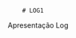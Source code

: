         # LOG1
Apresentação Log

<!DOCTYPE html>
<html lang="pt-BR">
<head>
    <meta charset="UTF-8">
    <meta name="viewport" content="width=device-width, initial-scale=1.0">
    <title>Logística 2025-2030: Cenários Preditivos</title>
    <style>
        * {
            margin: 0;
            padding: 0;
            box-sizing: border-box;
        }

        body {
            font-family: 'Arial', sans-serif;
            background: linear-gradient(135deg, #667eea 0%, #764ba2 100%);
            color: white;
            overflow-x: hidden;
            line-height: 1.6;
        }

        .container {
            max-width: 1200px;
            margin: 0 auto;
            padding: 20px;
        }

        .slide {
            min-height: 100vh;
            display: flex;
            flex-direction: column;
            justify-content: center;
            align-items: center;
            opacity: 0;
            transform: translateY(50px);
            animation: slideIn 1.5s ease-out forwards;
            margin-bottom: 50px;
            padding: 40px;
            background: rgba(255, 255, 255, 0.1);
            backdrop-filter: blur(10px);
            border-radius: 20px;
            border: 1px solid rgba(255, 255, 255, 0.2);
        }

        @keyframes slideIn {
            to {
                opacity: 1;
                transform: translateY(0);
            }
        }

        .slide:nth-child(2) { animation-delay: 0.5s; }
        .slide:nth-child(3) { animation-delay: 1s; }
        .slide:nth-child(4) { animation-delay: 1.5s; }
        .slide:nth-child(5) { animation-delay: 2s; }

        h1 {
            font-size: 3.5rem;
            font-weight: bold;
            text-align: center;
            margin-bottom: 30px;
            background: linear-gradient(45deg, #ff6b6b, #feca57, #48dbfb, #ff9ff3);
            background-size: 400% 400%;
            -webkit-background-clip: text;
            background-clip: text;
            -webkit-text-fill-color: transparent;
            animation: gradientShift 3s ease-in-out infinite;
        }

        @keyframes gradientShift {
            0%, 100% { background-position: 0% 50%; }
            50% { background-position: 100% 50%; }
        }

        h2 {
            font-size: 2.5rem;
            margin-bottom: 25px;
            text-align: center;
            color: #feca57;
            text-shadow: 2px 2px 4px rgba(0,0,0,0.3);
        }

        h3 {
            font-size: 1.8rem;
            margin-bottom: 20px;
            color: #48dbfb;
            border-left: 4px solid #48dbfb;
            padding-left: 15px;
        }

        .stats-grid {
            display: grid;
            grid-template-columns: repeat(auto-fit, minmax(300px, 1fr));
            gap: 30px;
            margin: 30px 0;
            width: 100%;
        }

        .stat-card {
            background: linear-gradient(135deg, rgba(255,255,255,0.2), rgba(255,255,255,0.1));
            padding: 30px;
            border-radius: 15px;
            text-align: center;
            backdrop-filter: blur(5px);
            border: 1px solid rgba(255,255,255,0.3);
            transition: transform 0.3s ease, box-shadow 0.3s ease;
        }

        .stat-card:hover {
            transform: translateY(-10px) scale(1.05);
            box-shadow: 0 20px 40px rgba(0,0,0,0.3);
        }

        .stat-number {
            font-size: 3rem;
            font-weight: bold;
            color: #ff6b6b;
            display: block;
            margin-bottom: 10px;
            text-shadow: 2px 2px 4px rgba(0,0,0,0.3);
        }

        .stat-label {
            font-size: 1.2rem;
            color: #ffffff;
            opacity: 0.9;
        }

        .tech-timeline {
            position: relative;
            max-width: 800px;
            margin: 40px auto;
        }

        .timeline-item {
            position: relative;
            padding: 20px 0;
            margin-left: 40px;
            border-left: 3px solid #48dbfb;
        }

        .timeline-item::before {
            content: '';
            position: absolute;
            left: -8px;
            top: 25px;
            width: 15px;
            height: 15px;
            border-radius: 50%;
            background: #feca57;
            animation: pulse 2s infinite;
        }

        @keyframes pulse {
            0%, 100% { transform: scale(1); opacity: 1; }
            50% { transform: scale(1.2); opacity: 0.7; }
        }

        .timeline-content {
            margin-left: 30px;
            padding: 20px;
            background: rgba(255,255,255,0.1);
            border-radius: 10px;
            backdrop-filter: blur(5px);
        }

        .timeline-year {
            font-size: 1.8rem;
            font-weight: bold;
            color: #feca57;
            margin-bottom: 10px;
        }

        .progress-bar {
            width: 100%;
            height: 20px;
            background: rgba(255,255,255,0.2);
            border-radius: 10px;
            overflow: hidden;
            margin: 15px 0;
        }

        .progress-fill {
            height: 100%;
            background: linear-gradient(90deg, #ff6b6b, #feca57);
            border-radius: 10px;
            animation: fillProgress 3s ease-out forwards;
            transform-origin: left;
        }

        @keyframes fillProgress {
            from { transform: scaleX(0); }
            to { transform: scaleX(1); }
        }

        .highlight-box {
            background: linear-gradient(135deg, #ff6b6b, #feca57);
            padding: 25px;
            border-radius: 15px;
            margin: 25px 0;
            text-align: center;
            box-shadow: 0 10px 30px rgba(0,0,0,0.3);
            animation: glow 2s ease-in-out infinite alternate;
        }

        @keyframes glow {
            from { box-shadow: 0 10px 30px rgba(0,0,0,0.3); }
            to { box-shadow: 0 15px 40px rgba(255,107,107,0.4); }
        }

        .opportunity-grid {
            display: grid;
            grid-template-columns: repeat(auto-fit, minmax(350px, 1fr));
            gap: 25px;
            margin: 30px 0;
        }

        .opportunity-card {
            background: linear-gradient(135deg, rgba(72,219,251,0.2), rgba(254,202,87,0.2));
            padding: 25px;
            border-radius: 15px;
            border: 1px solid rgba(255,255,255,0.3);
            transition: all 0.3s ease;
        }

        .opportunity-card:hover {
            transform: translateY(-5px);
            background: linear-gradient(135deg, rgba(72,219,251,0.3), rgba(254,202,87,0.3));
        }

        .floating-icons {
            position: fixed;
            top: 0;
            left: 0;
            width: 100%;
            height: 100%;
            pointer-events: none;
            z-index: -1;
        }

        .icon {
            position: absolute;
            font-size: 2rem;
            opacity: 0.1;
            animation: float 6s ease-in-out infinite;
        }

        @keyframes float {
            0%, 100% { transform: translateY(0px) rotate(0deg); }
            50% { transform: translateY(-20px) rotate(180deg); }
        }

        .icon:nth-child(1) { top: 10%; left: 10%; animation-delay: 0s; }
        .icon:nth-child(2) { top: 20%; right: 20%; animation-delay: 1s; }
        .icon:nth-child(3) { bottom: 20%; left: 15%; animation-delay: 2s; }
        .icon:nth-child(4) { bottom: 10%; right: 10%; animation-delay: 3s; }

        .cta-button {
            display: inline-block;
            padding: 15px 30px;
            background: linear-gradient(45deg, #ff6b6b, #feca57);
            color: white;
            text-decoration: none;
            border-radius: 50px;
            font-weight: bold;
            font-size: 1.2rem;
            margin: 20px 10px;
            transition: all 0.3s ease;
            box-shadow: 0 5px 15px rgba(0,0,0,0.3);
        }

        .cta-button:hover {
            transform: translateY(-3px);
            box-shadow: 0 10px 25px rgba(0,0,0,0.4);
        }

        .data-viz {
            width: 100%;
            max-width: 600px;
            height: 300px;
            margin: 30px auto;
            background: rgba(255,255,255,0.1);
            border-radius: 15px;
            padding: 20px;
            backdrop-filter: blur(5px);
        }

        @media (max-width: 768px) {
            h1 { font-size: 2.5rem; }
            h2 { font-size: 2rem; }
            .stats-grid { grid-template-columns: 1fr; }
            .opportunity-grid { grid-template-columns: 1fr; }
            .slide { padding: 20px; }
        }
    </style>
</head>
<body>
    <div class="floating-icons">
        <div class="icon">🚛</div>
        <div class="icon">📦</div>
        <div class="icon">🤖</div>
        <div class="icon">📊</div>
    </div>

    <div class="container">
        <!-- Slide 1: Título Principal -->
        <div class="slide">
            <h1>LOGÍSTICA 2025-2030</h1>
            <h2>Cenários Preditivos do Futuro</h2>
            <div class="highlight-box">
                <p style="font-size: 1.5rem; font-weight: bold;">🚀 Transformação Acelerada em Curso</p>
                <p>Investimentos em tecnologia crescendo <strong>340%</strong> nos últimos 18 meses</p>
            </div>
            <div class="stats-grid">
                <div class="stat-card">
                    <span class="stat-number">200+</span>
                    <span class="stat-label">Empresas Analisadas</span>
                </div>
                <div class="stat-card">
                    <span class="stat-number">73-89%</span>
                    <span class="stat-label">Probabilidade dos Cenários</span>
                </div>
            </div>
        </div>

        <!-- Slide 2: Panorama por Segmento -->
        <div class="slide">
            <h2>🎯 Cenários por Segmento</h2>
            <div class="opportunity-grid">
                <div class="opportunity-card">
                    <h3>E-commerce Logistics</h3>
                    <div class="stat-number" style="font-size: 2rem;">32%</div>
                    <p><strong>Cenário:</strong> Consolidação através de M&A</p>
                    <p>📈 Volume: +24% a.a.</p>
                    <p>📉 Margem: -3,2%</p>
                    <div class="progress-bar">
                        <div class="progress-fill" style="animation-delay: 1s;"></div>
                    </div>
                </div>
                <div class="opportunity-card">
                    <h3>Cargas Refrigeradas</h3>
                    <div class="stat-number" style="font-size: 2rem;">27%</div>
                    <p><strong>Disrupção:</strong> IoT + Blockchain</p>
                    <p>🔥 Redução de perdas: 89%</p>
                    <p>💰 Crescimento: +18% a.a.</p>
                    <div class="progress-bar">
                        <div class="progress-fill" style="animation-delay: 1.5s;"></div>
                    </div>
                </div>
                <div class="opportunity-card">
                    <h3>Cargas Perigosas</h3>
                    <div class="stat-number" style="font-size: 2rem;">18%</div>
                    <p><strong>Regulação:</strong> Certificação digital</p>
                    <p>⚠️ 40% pequenos operadores eliminados</p>
                    <p>📅 Prazo: até 2026</p>
                    <div class="progress-bar">
                        <div class="progress-fill" style="animation-delay: 2s;"></div>
                    </div>
                </div>
            </div>
        </div>

        <!-- Slide 3: Distribuição Tecnológica -->
        <div class="slide">
            <h2>📊 Maturidade Tecnológica Atual</h2>
            <div class="stats-grid">
                <div class="stat-card">
                    <span class="stat-number">46%</span>
                    <span class="stat-label">Pequeno Porte<br>Score: 3,2/10</span>
                    <div style="color: #ff6b6b; margin-top: 10px;">⚠️ Oportunidade Crítica</div>
                </div>
                <div class="stat-card">
                    <span class="stat-number">34%</span>
                    <span class="stat-label">Médio Porte<br>Score: 5,8/10</span>
                    <div style="color: #feca57; margin-top: 10px;">🔄 Transição Acelerada</div>
                </div>
                <div class="stat-card">
                    <span class="stat-number">12%</span>
                    <span class="stat-label">Grande Porte<br>Score: 7,4/10</span>
                    <div style="color: #48dbfb; margin-top: 10px;">👑 Liderança Estabelecida</div>
                </div>
                <div class="stat-card">
                    <span class="stat-number">8%</span>
                    <span class="stat-label">Micro Porte<br>Score: 1,9/10</span>
                    <div style="color: #ff6b6b; margin-top: 10px;">🚨 Risco de Obsolescência</div>
                </div>
            </div>
        </div>

        <!-- Slide 4: Timeline Tecnológica -->
        <div class="slide">
            <h2>🚀 Roadmap Tecnológico</h2>
            <div class="tech-timeline">
                <div class="timeline-item">
                    <div class="timeline-content">
                        <div class="timeline-year">2025</div>
                        <h3>IoT + Automação</h3>
                        <p>💰 Investimento: R$ 4,7 bi (12% da receita)</p>
                        <p>🤖 Hyperautomation Logística</p>
                        <p>📍 23 cidades com entregas autônomas</p>
                    </div>
                </div>
                <div class="timeline-item">
                    <div class="timeline-content">
                        <div class="timeline-year">2027</div>
                        <h3>IA + Blockchain</h3>
                        <p>💰 Investimento: R$ 8,2 bi (18% da receita)</p>
                        <p>🧠 Digital Twin Logístico</p>
                        <p>🔗 Cold chain 100% rastreável</p>
                    </div>
                </div>
                <div class="timeline-item">
                    <div class="timeline-content">
                        <div class="timeline-year">2030</div>
                        <h3>Quantum Computing</h3>
                        <p>💰 Investimento: R$ 13,1 bi (25% da receita)</p>
                        <p>⚛️ Otimização quântica de rotas</p>
                        <p>♻️ Cadeias 100% circulares</p>
                    </div>
                </div>
            </div>
        </div>

        <!-- Slide 5: Transformações Inevitáveis -->
        <div class="slide">
            <h2>⚡ As 5 Transformações Inevitáveis</h2>
            <div class="opportunity-grid">
                <div class="opportunity-card">
                    <h3>1. Hiperotimização</h3>
                    <p>IA redefinirá eficiência operacional</p>
                    <div class="stat-number" style="font-size: 1.5rem;">180% ROI</div>
                </div>
                <div class="opportunity-card">
                    <h3>2. Transparência Total</h3>
                    <p>Blockchain criará confiança absoluta</p>
                    <div class="stat-number" style="font-size: 1.5rem;">94% Precisão</div>
                </div>
                <div class="opportunity-card">
                    <h3>3. Sustentabilidade</h3>  
                    <p>Neutralidade carbono mandatória</p>
                    <div class="stat-number" style="font-size: 1.5rem;">R$ 2,8bi</div>
                </div>
                <div class="opportunity-card">
                    <h3>4. Personalização</h3>
                    <p>Logística adaptada ao cliente individual</p>
                    <div class="stat-number" style="font-size: 1.5rem;">35% LaaS</div>
                </div>
                <div class="opportunity-card">
                    <h3>5. Integração Vertical</h3>
                    <p>Fronteiras entre setores desaparecerão</p>
                    <div class="stat-number" style="font-size: 1.5rem;">40% Automação</div>
                </div>
            </div>
        </div>

        <!-- Slide 6: Concentração de Mercado -->
        <div class="slide">
            <h2>📈 Evolução da Concentração</h2>
            <div class="data-viz">
                <div style="text-align: center; padding: 20px;">
                    <h3 style="margin-bottom: 30px;">Controle de Mercado pelas Top Empresas</h3>
                    <div style="display: flex; justify-content: space-around; align-items: end; height: 200px;">
                        <div style="text-align: center;">
                            <div style="width: 60px; background: linear-gradient(to top, #ff6b6b, #feca57); height: 90px; margin: 0 auto 10px; border-radius: 5px; display: flex; align-items: end; justify-content: center; color: white; font-weight: bold;">45%</div>
                            <div>2025<br>Top 20</div>
                        </div>
                        <div style="text-align: center;">
                            <div style="width: 60px; background: linear-gradient(to top, #ff6b6b, #feca57); height: 120px; margin: 0 auto 10px; border-radius: 5px; display: flex; align-items: end; justify-content: center; color: white; font-weight: bold;">60%</div>
                            <div>2027<br>Top 15</div>
                        </div>
                        <div style="text-align: center;">
                            <div style="width: 60px; background: linear-gradient(to top, #ff6b6b, #feca57); height: 146px; margin: 0 auto 10px; border-radius: 5px; display: flex; align-items: end; justify-content: center; color: white; font-weight: bold;">73%</div>
                            <div>2030<br>Top 10</div>
                        </div>
                    </div>
                </div>
            </div>
            <div class="highlight-box">
                <p style="font-size: 1.3rem;">⏰ <strong>Janela de Oportunidade: 18 meses</strong></p>
                <p>Para modernização antes da obsolescência</p>
            </div>
        </div>

        <!-- Slide 7: Call to Action Final -->
        <div class="slide">
            <h1>🎯 O Futuro é Agora</h1>
            <div class="highlight-box">
                <h3 style="margin-bottom: 20px;">Próximos Catalisadores</h3>
                <p>📅 <strong>6 meses:</strong> Última oportunidade para IoT básico</p>
                <p>⚖️ <strong>18 meses:</strong> Marco regulatório blockchain</p>
                <p>🏆 <strong>36 meses:</strong> Eliminação de 40% dos players</p>
            </div>
            <div style="text-align: center; margin-top: 40px;">
                <a href="#" class="cta-button">Acelere sua Transformação</a>
                <a href="#" class="cta-button">Análise Personalizada</a>
            </div>
            <div class="stats-grid" style="margin-top: 40px;">
                <div class="stat-card">
                    <span class="stat-number">73%</span>
                    <span class="stat-label">Mercado controlado por Top 10 em 2030</span>
                </div>
                <div class="stat-card">
                    <span class="stat-number">R$ 890M</span>
                    <span class="stat-label">Investimento anual em requalificação</span>
                </div>
            </div>
        </div>
    </div>

    <script>
        // Adiciona interatividade básica
        document.addEventListener('DOMContentLoaded', function() {
            // Anima números quando visíveis
            const statNumbers = document.querySelectorAll('.stat-number');
            
            function animateNumbers() {
                statNumbers.forEach(number => {
                    const rect = number.getBoundingClientRect();
                    if (rect.top < window.innerHeight && rect.bottom > 0) {
                        number.style.animation = 'pulse 2s ease-in-out infinite';
                    }
                });
            }

            window.addEventListener('scroll', animateNumbers);
            animateNumbers(); // Chama uma vez no carregamento

            // Adiciona efeito de parallax suave aos ícones flutuantes
            window.addEventListener('scroll', function() {
                const scrollY = window.scrollY;
                const icons = document.querySelectorAll('.icon');
                
                icons.forEach((icon, index) => {
                    const speed = 0.5 + (index * 0.1);
                    icon.style.transform = `translateY(${scrollY * speed}px) rotate(${scrollY * 0.1}deg)`;
                });
            });
        });
    </script>
</body>
</html>

